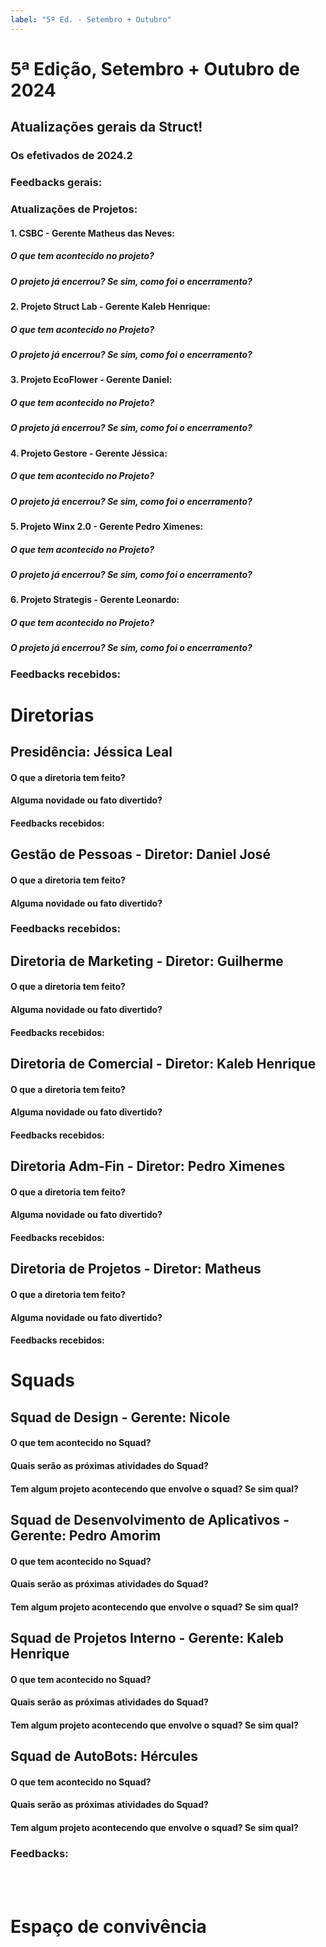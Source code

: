 ```yaml
---
label: "5ª Ed. - Setembro + Outubro"
---
```



# 5ª Edição, Setembro + Outubro de 2024

## Atualizações gerais da Struct!

### Os efetivados de 2024.2

### Feedbacks gerais:
>

### Atualizações de Projetos:

#### 1. CSBC - Gerente Matheus das Neves:

##### O que tem acontecido no projeto?

##### O projeto já encerrou? Se sim, como foi o encerramento?

#### 2. Projeto Struct Lab - Gerente Kaleb Henrique:

##### O que tem acontecido no Projeto?

##### O projeto já encerrou? Se sim, como foi o encerramento?

#### 3. Projeto EcoFlower - Gerente Daniel:

##### O que tem acontecido no Projeto?

##### O projeto já encerrou? Se sim, como foi o encerramento?


#### 4. Projeto Gestore - Gerente Jéssica:

##### O que tem acontecido no Projeto?

##### O projeto já encerrou? Se sim, como foi o encerramento?

#### 5. Projeto Winx 2.0 - Gerente Pedro Ximenes:

##### O que tem acontecido no Projeto?

##### O projeto já encerrou? Se sim, como foi o encerramento?

#### 6. Projeto Strategis - Gerente Leonardo:

##### O que tem acontecido no Projeto?

##### O projeto já encerrou? Se sim, como foi o encerramento?

### Feedbacks recebidos:

>
# Diretorias

## Presidência: Jéssica Leal

#### O que a diretoria tem feito?

#### Alguma novidade ou fato divertido?

#### Feedbacks recebidos:

## Gestão de Pessoas - Diretor: Daniel José

#### O que a diretoria tem feito?

#### Alguma novidade ou fato divertido?

### Feedbacks recebidos:

## Diretoria de Marketing - Diretor: Guilherme

#### O que a diretoria tem feito?

#### Alguma novidade ou fato divertido?

#### Feedbacks recebidos:

## Diretoria de Comercial - Diretor: Kaleb Henrique

#### O que a diretoria tem feito?

#### Alguma novidade ou fato divertido?


#### Feedbacks recebidos:

## Diretoria Adm-Fin - Diretor: Pedro Ximenes

#### O que a diretoria tem feito?

#### Alguma novidade ou fato divertido?

#### Feedbacks recebidos:

## Diretoria de Projetos - Diretor: Matheus

#### O que a diretoria tem feito?

#### Alguma novidade ou fato divertido?

#### Feedbacks recebidos:

>

# Squads



## Squad de Design - Gerente: Nicole

#### O que tem acontecido no Squad?


#### Quais serão as próximas atividades do Squad?


#### Tem algum projeto acontecendo que envolve o squad? Se sim qual? 

## Squad de Desenvolvimento de Aplicativos - Gerente: Pedro Amorim

#### O que tem acontecido no Squad?


#### Quais serão as próximas atividades do Squad?


#### Tem algum projeto acontecendo que envolve o squad? Se sim qual?

## Squad de Projetos Interno - Gerente: Kaleb Henrique

#### O que tem acontecido no Squad?


#### Quais serão as próximas atividades do Squad?

#### Tem algum projeto acontecendo que envolve o squad? Se sim qual?

## Squad de AutoBots: Hércules

#### O que tem acontecido no Squad?

#### Quais serão as próximas atividades do Squad?

#### Tem algum projeto acontecendo que envolve o squad? Se sim qual?

### Feedbacks:

<br>
<br>

# Espaço de convivência

<style>

</style>
